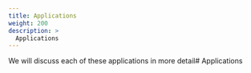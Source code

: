 ```yaml
---
title: Applications
weight: 200 
description: >
  Applications
---
```


We will discuss each of these applications in more detail# Applications
